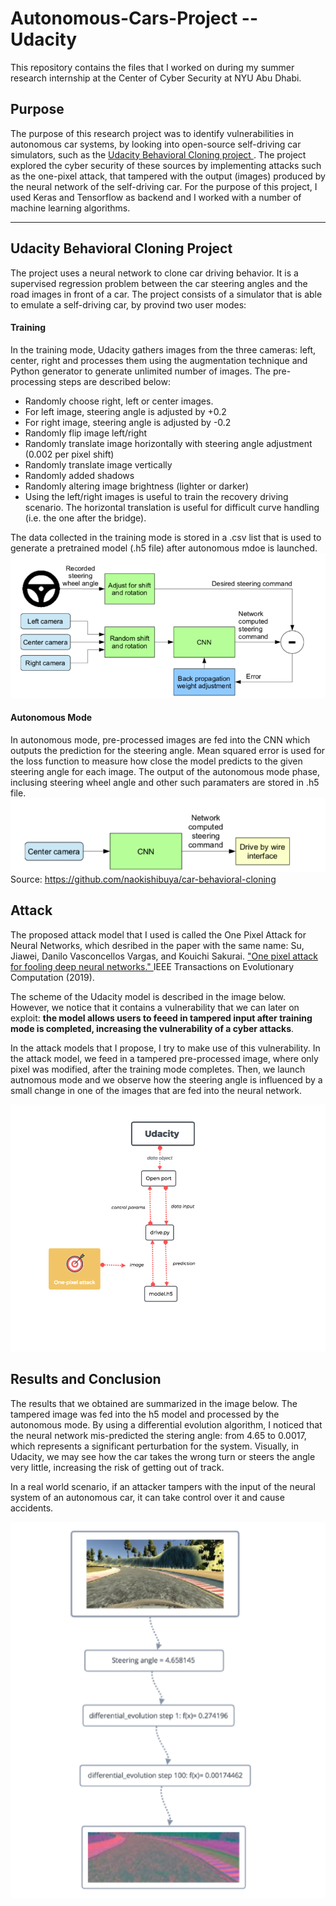 # Autonomous-Cars-Project -- Udacity

This repository contains the files that I worked on during my summer research internship at the Center of Cyber Security at NYU Abu Dhabi. 

<h2>Purpose</h2>
The purpose of this research project was to identify vulnerabilities in autonomous car systems, by looking into open-source self-driving car simulators, such as the <a href = "https://github.com/udacity/CarND-Behavioral-Cloning-P3"> Udacity Behavioral Cloning project </a>. The project explored the cyber security of these sources by implementing attacks such as the one-pixel attack, that tampered with the output (images) produced by the neural network of the self-driving car. For the purpose of this project, I used Keras and Tensorflow as backend and I worked with a number of machine learning algorithms.

 
<hr>
<h2>Udacity Behavioral Cloning Project</h2>
The project uses a neural network to clone car driving behavior. It is a supervised regression problem between the car steering angles and the road images in front of a car. The project consists of a simulator that is able to emulate a self-driving car, by provind two user modes:
<h4>Training</h4>
In the training mode, Udacity gathers images from the three cameras: left, center, right and processes them using the augmentation technique and Python generator to generate unlimited number of images. The pre-processing steps are described below:

<ul>
 <li>Randomly choose right, left or center images.</li>
  <li>For left image, steering angle is adjusted by +0.2</li>
 <li>For right image, steering angle is adjusted by -0.2</li>
 <li>Randomly flip image left/right</li>
 <li>Randomly translate image horizontally with steering angle adjustment (0.002 per pixel shift)</li>
 <li>Randomly translate image vertically</li>
 <li>Randomly added shadows</li>
 <li>Randomly altering image brightness (lighter or darker)</li>
 <li>Using the left/right images is useful to train the recovery driving scenario. The horizontal translation is useful for difficult curve handling (i.e. the one after the bridge).</li>
</ul>
The data collected in the training mode is stored in a .csv list that is used to generate a pretrained model (.h5 file) after autonomous mdoe is launched.

<img src = "Training.png">

<h4>Autonomous Mode</h4>

In autonomous mode, pre-processed images are fed into the CNN which outputs the prediction for the steering angle. Mean squared error is used for the loss function to measure how close the model predicts to the given steering angle for each image. The output of the autonomous mode phase, inclusing steering wheel angle and other such paramaters are stored in .h5 file. 
<img src = "AutonomousMode.png">
Source: https://github.com/naokishibuya/car-behavioral-cloning 

<h2>Attack</h2>
<p>The proposed attack model that I used is called the One Pixel Attack for Neural Networks, which desribed in the paper with the same name: Su, Jiawei, Danilo Vasconcellos Vargas, and Kouichi Sakurai. <a href ="https://arxiv.org/pdf/1710.08864.pdf ">  "One pixel attack for fooling deep neural networks." </a> IEEE Transactions on Evolutionary Computation (2019).</p>

<p>The scheme of the Udacity model is described in the image below. However, we notice that it contains a vulnerability that we can later on exploit: <b>the model allows users to feeed in tampered input after training mode is completed, increasing the vulnerability of a cyber attacks</b>.</p>

<p>In the attack models that I propose, I try to make use of this vulnerability. In the attack model, we feed in a tampered pre-processed image, where only pixel was modified, after the training mode completes. Then, we launch autnomous mode and we observe how the steering angle is influenced by a small change in one of the images that are fed into the neural network.</p>

<img src = "onepixel.png">

<h2>Results and Conclusion</h2>
<p>The results that we obtained are summarized in the image below. The tampered image was fed into the h5 model and processed by the autonomous mode. By using a differential evolution algorithm, I noticed that the neural network mis-predicted the stering angle: from 4.65 to 0.0017, which represents a significant perturbation for the system. Visually, in Udacity, we may see how the car takes the wrong turn or steers the angle very little, increasing the risk of getting out of track. </p>

<p>In a real world scenario, if an attacker tampers with the input of the neural system of an autonomous car, it can take control over it and cause accidents.</p>

<img src = "results.png">




